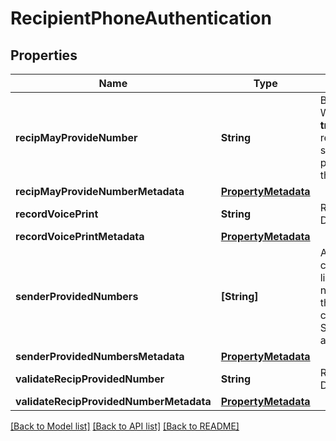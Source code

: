 # RecipientPhoneAuthentication

## Properties
Name | Type | Description | Notes
------------ | ------------- | ------------- | -------------
**recipMayProvideNumber** | **String** | Boolean. When set to **true**, the recipient can supply a phone number their choice. | [optional] 
**recipMayProvideNumberMetadata** | [**PropertyMetadata**](PropertyMetadata.md) |  | [optional] 
**recordVoicePrint** | **String** | Reserved for DocuSign. | [optional] 
**recordVoicePrintMetadata** | [**PropertyMetadata**](PropertyMetadata.md) |  | [optional] 
**senderProvidedNumbers** | **[String]** | An array containing a list of phone numbers that the recipient can use for SMS text authentication.  | [optional] 
**senderProvidedNumbersMetadata** | [**PropertyMetadata**](PropertyMetadata.md) |  | [optional] 
**validateRecipProvidedNumber** | **String** |  Reserved for DocuSign. | [optional] 
**validateRecipProvidedNumberMetadata** | [**PropertyMetadata**](PropertyMetadata.md) |  | [optional] 

[[Back to Model list]](../README.md#documentation-for-models) [[Back to API list]](../README.md#documentation-for-api-endpoints) [[Back to README]](../README.md)


